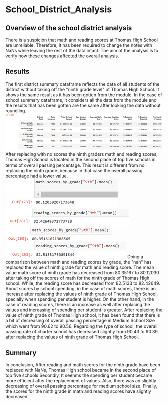 # School_District_Analysis

## Overview of the school district analysis
There is a suspicion that math and reading scores at Thomas High School are unreliable. Therefore, it has been required to change the notes with NaNs while leaving the rest of the data intact. The aim of the analysis is to verify how these changes affected the overall analysis.
## Results
The first district summary dataframe reflects the data of all students of the district without taking off the "ninth grade level" of  Thomas High School. It shows the same result as it has been gotten from the module.
In the case of school summary dataframe, it considers all the data from the module and the results that has been gotten are the same after looking the data without roundling.
![image_name1aa](m_5.png)
After replacing with no scores the ninth graders math and reading scores, Thomas High School is located in the second place of top five schools in terms of overall passing percentage. This result is different from no replacing the ninth grade ,because in that case the overall passing percentage had a lower value.
![image_name1bb](m_1.png) ![image_name1b1](m_2.png) ![image_name1b2](m_3.png) ![image_name1b3](m_4.png)
Doing a comparison between math and reading scores by grade, the "nan" has replaced the value of ninth grade for math and reading score. The mean value math score of ninth grade has decreased from 80.35167 to 80.12030 after taking off the scores of math for the ninth grade of Thomas High school. While, the reading score has decreased from 82.5133 to 82.42649.
About scores by school spending, in the case of math scores, there is an increase after replacing the values of ninth grade of Thomas High School, specially when spending per student is higher. On the other hand, in the case of reading scores, there is an increase as well after replacing the values and increasing of spending per student is greater.
After replacing the value of ninth grade of Thomas High school, it has been found that there is a bit of decreasing of overall passing percentage in Medium School Size which went from 90.62 to 90.56.
Regarding the type of school, the overall passing rate of charter school has decreased slightly from 90.43 to 90.39 after replacing the values of ninth grade of Thomas High School.
## Summary
In conclusion, After reading and math scores for the ninth grade have been replaced with NaNs, Thomas High school became in the second place of top five schools
Secondly, It seenms the spending per student became more efficient after the replacement of values. Also, there was an slightly decreasing of overall passing percentage for medium school size. Finally, the scores for the ninth grade in math and reading scores have slightly decreased.
